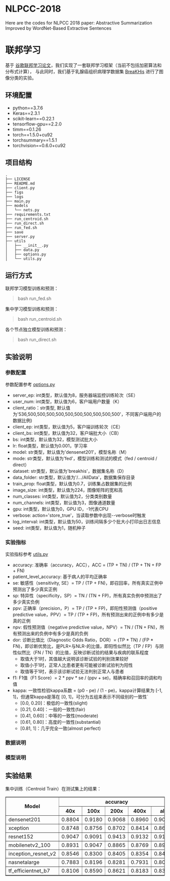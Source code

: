 # NLPCC-2018
Here are the codes for NLPCC 2018 paper: Abstractive Summarization Improved by WordNet-Based Extractive Sentences

# 联邦学习

基于 [谷歌联邦学习论文](https://arxiv.org/abs/1602.05629)，我们实现了一套联邦学习框架（当前不包括加密算法和分布式计算），
与此同时，我们基于乳腺癌组织病理学数据集 [BreaKHis](http://open.baai.ac.cn/data-set-detail/221/20) 进行了图像分类的实验。  

## 环境配置
* python==3.7.6  
* Keras==2.3.1  
* scikit-learn==0.22.1  
* tensorflow-gpu==2.2.0  
* timm==0.1.26  
* torch==1.5.0+cu92  
* torchsummary==1.5.1  
* torchvision==0.6.0+cu92

## 项目结构
```
.  
├── LICENSE  
├── README.md  
├── client.py  
├── figs  
├── logs  
├── main.py  
├── models  
│   └── nets.py  
├── requirements.txt  
├── run_centroid.sh  
├── run_direct.sh  
├── run_fed.sh  
├── save  
├── server.py  
├── utils  
│   ├── __init__.py  
│   ├── data.py  
│   ├── options.py  
│   └── utils.py  
```

## 运行方式
联邦学习模型训练和预测：
> bash run_fed.sh

集中学习模型训练和预测：
> bash run_centroid.sh

各个节点独立模型训练和预测：
> bash run_direct.sh

## 实验说明

### 参数配置
参数配置参考 [options.py](utils/options.py)  
* server_ep: int类型，默认值为8，服务器端监控训练轮次（SE）  
* user_num: int类型，默认值为6，客户端用户数量（K）  
* client_ratio：str类型, 默认值为'536,500,500,500,500,500,500,500,500,500,500'，不同客户端用户的数据比例)  
* client_ep: int类型，默认值为5，客户端训练轮次（CE）  
* client_bs: int类型，默认值为32，客户端批大小（CB）  
* bs: int类型，默认值为32，模型测试批大小  
* lr: float类型，默认值为0.001，学习率  
* model: str类型，默认值为'densenet201'，模型名称（M）  
* mode: str类型，默认值为'fed'，模型训练和测试的模式（fed / centroid / direct）  
* dataset: str类型，默认值为'breakhis'，数据集名称（D）  
* data_folder: str类型，默认值为'/.../AllData'，数据集保存目录  
* train_prop: float类型，默认值为0.7，训练集占数据集的比例  
* image_size: int类型，默认值为224，图像矩阵的宽和高  
* num_classes: int类型，默认值为2，分类类别数量  
* num_channels: int类型，默认值为3，图像通道数量  
* gpu: int类型，默认值为0，GPU ID，-1代表CPU  
* verbose: action='store_true'，当读取参数中出现--verbose时触发  
* log_interval: int类型，默认值为50，训练间隔多少个批大小打印出日志信息  
* seed: int类型，默认值为1，随机种子  

### 实验指标
实验指标参考 [utils.py](utils/utils.py)  
* accuracy: 准确率（accuracy，ACC），ACC = (TP + TN) / (TP + TN + FP + FN)  
* patient_level_accuracy: 基于病人的平均正确率  
* se: 敏感性（sensitivity, SE）= TP / (TP + FN)，即召回率，所有真实正例中预测出了多少真实正例  
* sp: 特异性（specificity，SP）= TN / (TN + FP)，所有真实负例中预测出了多少真实负例  
* ppv: 正确率（precision，P）= TP / (TP + FP)，即阳性预测值（positive predictive value，PPV）= TP / (TP + FP)，所有预测出来的正例中有多少是真的正例  
* npv: 假性预测值（negative predictive value，NPV）= TN / (TN + FN)，所有预测出来的负例中有多少是真的负例  
* dor: 诊断比值比（Diagnostic Odds Ratio，DOR）= (TP * TN) / (FP * FN)，即诊断优势比，是PLR+与NLR-的比值，即阳性似然比（TP / FP）与阴性似然比（FN / TN）的比值，反映诊断试验的结果与疾病的联系程度  
  * 取值大于1时，其值越大说明该诊断试验的判别效果较好  
  * 取值小于1时，正常人比患者更有可能被诊断试验判为阳性  
  * 取值等于1时，表示该诊断试验无法判别正常人与患者  
* f1: F1值（F1 Score）= 2 * ppv * se / (ppv + se)，精确率和召回率的调和均值  
* kappa: 一致性检验kappa系数 = (p0 - pe) / (1 - pe)，kappa计算结果为 [-1, 1]，但通常kappa是落在 [0, 1]，可分为五组来表示不同级别的一致性`  
  * [0.0, 0.20]：极低的一致性(slight)  
  * [0.21, 0.40]：一般的一致性(fair)  
  * [0.41, 0.60]：中等的一致性(moderate)  
  * [0.61, 0.80]：高度的一致性(substantial)  
  * [0.81, 1]：几乎完全一致(almost perfect)  

### 数据说明

### 模型说明


## 实验结果
集中训练（Centroid Train）在测试集上的结果：
<div class="table">
<table border="1" cellspacing="0" cellpadding="10" width="100%">
<thead>
<tr class="firstHead">
    <th colspan="1" rowspan="2">Model</th> <th colspan="5">accuracy</th> <th colspan="5">patient level accuracy</th> <th colspan="5">se</th> <th colspan="5">sp</th> <th colspan="5">ppv</th> <th colspan="5">npv</th> <th colspan="5">dor</th> <th colspan="5">f1</th> <th colspan="5">kappa</th> 
</tr>
<tr class="twoHead">
    <th>40x</th> <th>100x</th> <th>200x</th> <th>400x</th> <th>all</th> <th>40x</th> <th>100x</th> <th>200x</th> <th>400x</th> <th>all</th> <th>40x</th><th>100x</th> <th>200x</th> <th>400x</th> <th>all</th> <th>40x</th> <th>100x</th> <th>200x</th> <th>400x</th> <th>all</th> <th>40x</th> <th>100x</th> <th>200x</th> <th>400x</th> <th>all</th> <th>40x</th> <th>100x</th> <th>200x</th> <th>400x</th> <th>all</th> <th>40x</th> <th>100x</th> <th>200x</th> <th>400x</th> <th>all</th> <th>40x</th> <th>100x</th> <th>200x</th> <th>400x</th> <th>all</th> <th>40x</th> <th>100x</th> <th>200x</th> <th>400x</th> <th>all</th>
</tr>
</thead>
<tbody>
<tr>
<td>densenet201</td>
<td>0.8804</td> <td>0.9180</td> <td>0.9068</td> <td>0.8960</td> <td>0.9001</td> 
<td>0.8834</td> <td>0.9128</td> <td>0.8998</td> <td>0.8973</td> <td>0.8990</td> 
<td>0.7586</td> <td>0.8556</td> <td>0.8140</td> <td>0.8155</td> <td>0.8112</td> 
<td>0.9255</td> <td>0.9442</td> <td>0.9450</td> <td>0.9335</td> <td>0.9369</td> 
<td>0.7904</td> <td>0.8652</td> <td>0.8589</td> <td>0.8509</td> <td>0.8416</td> 
<td>0.9119</td> <td>0.9398</td> <td>0.9251</td> <td>0.9158</td> <td>0.9231</td> 
<td>39.0612</td> <td>100.1987</td> <td>75.1359</td> <td>62.0551</td> <td>63.7764</td> 
<td>0.7742</td> <td>0.8603</td> <td>0.8358</td> <td>0.8328</td> <td>0.8261</td> 
<td>0.6929</td> <td>0.8023</td> <td>0.7708</td> <td>0.7574</td> <td>0.7561</td> 
</tr>
<tr>
<td>xception</td>
<td>0.8748</td> <td>0.8756</td> <td>0.8702</td> <td>0.8414</td> <td>0.8660</td> 
<td>0.8735</td> <td>0.8810</td> <td>0.8606</td> <td>0.8473</td> <td>0.8687</td> 
<td>0.6118</td> <td>0.6617</td> <td>0.6743</td> <td>0.6704</td> <td>0.6552</td> 
<td>0.9852</td> <td>0.9694</td> <td>0.9553</td> <td>0.9215</td> <td>0.9587</td> 
<td>0.9455</td> <td>0.9048</td> <td>0.8676</td> <td>0.8000</td> <td>0.8748</td> 
<td>0.8581</td> <td>0.8672</td> <td>0.8710</td> <td>0.8564</td> <td>0.8634</td> 
<td>104.7879</td> <td>62.0294</td> <td>44.2788</td> <td>23.8644</td> <td>44.1471</td> 
<td>0.7429</td> <td>0.7644</td> <td>0.7588</td> <td>0.7295</td> <td>0.7492</td> 
<td>0.6650</td> <td>0.6826</td> <td>0.6720</td> <td>0.6185</td> <td>0.6603</td> 
</tr>
<tr>
<td>resnet152</td>
<td>0.9047</td> <td>0.9091</td> <td>0.9413</td> <td>0.9132</td> <td>0.9170</td> 
<td>0.9086</td> <td>0.8832</td> <td>0.9333</td> <td>0.9171</td> <td>0.9104</td> 
<td>0.8564</td> <td>0.9139</td> <td>0.9448</td> <td>0.9060</td> <td>0.9042</td> 
<td>0.9281</td> <td>0.9066</td> <td>0.9398</td> <td>0.9158</td> <td>0.9228</td> 
<td>0.8522</td> <td>0.8377</td> <td>0.8724</td> <td>0.7988</td> <td>0.8417</td> 
<td>0.9303</td> <td>0.9523</td> <td>0.9750</td> <td>0.9635</td> <td>0.9550</td> 
<td>76.9552</td> <td>102.9565</td> <td>266.7600</td> <td>104.9370</td> <td>112.7901</td> 
<td>0.8543</td> <td>0.8741</td> <td>0.9072</td> <td>0.8491</td> <td>0.8718</td> 
<td>0.7835</td> <td>0.8032</td> <td>0.8643</td> <td>0.7885</td> <td>0.8106</td> 
</tr>
<tr>
<td>mobilenetv2_100</td>
<td>0.8931</td> <td>0.9047</td> <td>0.8865</td> <td>0.8769</td> <td>0.8909</td> 
<td>0.8998</td> <td>0.8901</td> <td>0.8914</td> <td>0.8663</td> <td>0.8866</td> 
<td>0.7638</td> <td>0.8241</td> <td>0.8375</td> <td>0.7888</td> <td>0.8025</td> 
<td>0.9533</td> <td>0.9429</td> <td>0.9043</td> <td>0.9155</td> <td>0.9293</td> 
<td>0.8837</td> <td>0.8723</td> <td>0.7614</td> <td>0.8038</td> <td>0.8314</td> 
<td>0.8967</td> <td>0.9188</td> <td>0.9385</td> <td>0.9081</td> <td>0.9154</td> 
<td>65.9745</td> <td>77.3143</td> <td>48.7161</td> <td>40.4858</td> <td>53.3796</td> 
<td>0.8194</td> <td>0.8475</td> <td>0.7976</td> <td>0.7962</td> <td>0.8167</td> 
<td>0.7441</td> <td>0.7783</td> <td>0.7190</td> <td>0.7081</td> <td>0.7390</td> 
</tr>
<tr>
<td>inception_resnet_v2</td>
<td>0.8546</td> <td>0.8300</td> <td>0.8405</td> <td>0.8354</td> <td>0.8403</td> 
<td>0.8765</td> <td>0.8507</td> <td>0.8609</td> <td>0.8479</td> <td>0.8533</td> 
<td>0.5870</td> <td>0.5340</td> <td>0.5410</td> <td>0.5906</td> <td>0.5624</td> 
<td>0.9696</td> <td>0.9663</td> <td>0.9714</td> <td>0.9450</td> <td>0.9635</td> 
<td>0.8926</td> <td>0.8793</td> <td>0.8919</td> <td>0.8279</td> <td>0.8723</td> 
<td>0.8452</td> <td>0.8184</td> <td>0.8289</td> <td>0.8376</td> <td>0.8324</td> 
<td>45.3644</td> <td>32.8266</td> <td>39.9732</td> <td>24.8034</td> <td>33.9310</td> 
<td>0.7082</td> <td>0.6645</td> <td>0.6735</td> <td>0.6894</td> <td>0.6839</td> 
<td>0.6168</td> <td>0.5596</td> <td>0.5762</td> <td>0.5817</td> <td>0.5836</td> 
</tr>
<tr>
<td>nasnetalarge</td>
<td>0.7883</td> <td>0.8196</td> <td>0.8281</td> <td>0.7931</td> <td>0.8074</td> 
<td>0.7957</td> <td>0.8375</td> <td>0.8395</td> <td>0.8086</td> <td>0.8168</td> 
<td>0.4697</td> <td>0.5474</td> <td>0.5729</td> <td>0.4754</td> <td>0.5164</td> 
<td>0.9399</td> <td>0.9367</td> <td>0.9557</td> <td>0.9511</td> <td>0.9453</td> 
<td>0.7881</td> <td>0.7879</td> <td>0.8661</td> <td>0.8286</td> <td>0.8174</td> 
<td>0.7883</td> <td>0.8280</td> <td>0.8174</td> <td>0.7848</td> <td>0.8049</td> 
<td>13.8526</td> <td>17.8804</td> <td>28.9598</td> <td>17.6215</td> <td>18.4672</td> 
<td>0.5886</td> <td>0.6460</td> <td>0.6897</td> <td>0.6042</td> <td>0.6329</td> 
<td>0.4581</td> <td>0.5302</td> <td>0.5775</td> <td>0.4777</td> <td>0.5113</td> 
</tr>
<tr>
<td>tf_efficientnet_b7</td>
<td>0.8106</td> <td>0.8590</td> <td>0.8621</td> <td>0.8183</td> <td>0.8378</td> 
<td>0.8133</td> <td>0.8347</td> <td>0.8749</td> <td>0.8247</td> <td>0.8332</td> 
<td>0.5851</td> <td>0.7135</td> <td>0.7143</td> <td>0.5812</td> <td>0.6481</td> 
<td>0.9130</td> <td>0.9226</td> <td>0.9309</td> <td>0.9388</td> <td>0.9259</td> 
<td>0.7534</td> <td>0.8012</td> <td>0.8280</td> <td>0.8284</td> <td>0.8026</td> 
<td>0.8289</td> <td>0.8804</td> <td>0.8750</td> <td>0.8152</td> <td>0.8499</td> 
<td>14.8077</td> <td>29.6711</td> <td>33.7037</td> <td>21.2951</td> <td>23.0189</td> 
<td>0.6587</td> <td>0.7548</td> <td>0.7670</td> <td>0.6831</td> <td>0.7171</td> 
<td>0.5305</td> <td>0.6563</td> <td>0.6698</td> <td>0.5612</td> <td>0.6052</td> 
</tr>

</tbody>
</table>
</div>
